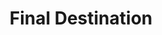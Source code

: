 ---
title: "Final Destination"
year: 2000
rating: 3
stars: "★★★"
liked: false
rewatched: false
permalink: "final-destination"
watched_on: 2025-08-15
---